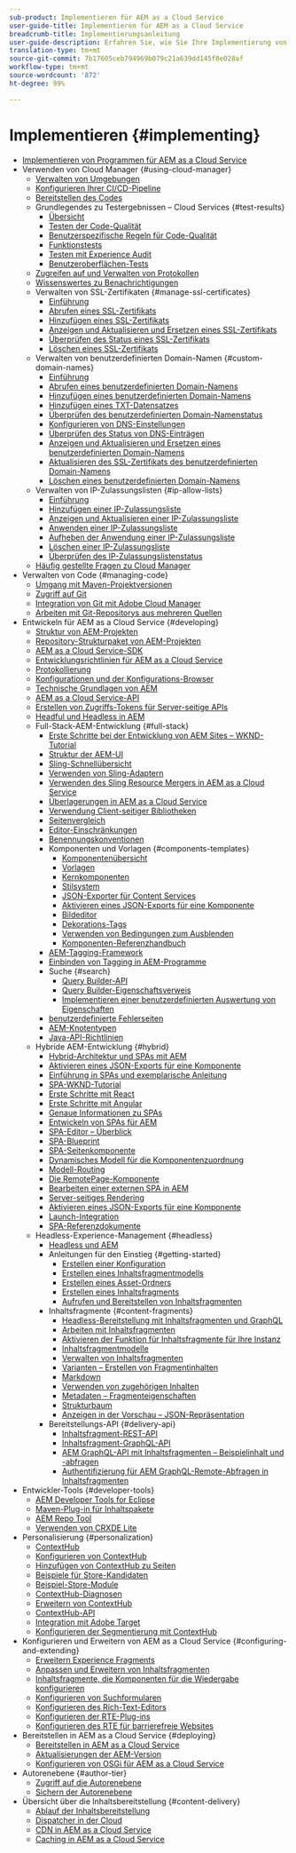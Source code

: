 ```yaml
---
sub-product: Implementieren für AEM as a Cloud Service
user-guide-title: Implementieren für AEM as a Cloud Service
breadcrumb-title: Implementierungsanleitung
user-guide-description: Erfahren Sie, wie Sie Ihre Implementierung von Experience Manager as a Cloud Service anpassen können, einschließlich Themen zu Implementierung und Entwicklung.
translation-type: tm+mt
source-git-commit: 7b17605ceb794969b079c21a639dd145f8e028af
workflow-type: tm+mt
source-wordcount: '872'
ht-degree: 99%

---
```



# Implementieren {#implementing}

+ [Implementieren von Programmen für AEM as a Cloud Service](/help/implementing/home.md)
+ Verwenden von Cloud Manager {#using-cloud-manager}
   + [Verwalten von Umgebungen](cloud-manager/manage-environments.md)
   + [Konfigurieren Ihrer CI/CD-Pipeline](cloud-manager/configure-pipeline.md)
   + [Bereitstellen des Codes](cloud-manager/deploy-code.md)
   + Grundlegendes zu Testergebnissen – Cloud Services {#test-results}
      + [Übersicht](/help/implementing/cloud-manager/overview-test-results.md)
      + [Testen der Code-Qualität](/help/implementing/cloud-manager/code-quality-testing.md)
      + [Benutzerspezifische Regeln für Code-Qualität](cloud-manager/custom-code-quality-rules.md)
      + [Funktionstests](/help/implementing/cloud-manager/functional-testing.md)
      + [Testen mit Experience Audit](/help/implementing/cloud-manager/experience-audit-testing.md)
      + [Benutzeroberflächen-Tests](/help/implementing/cloud-manager/ui-testing.md)
   + [Zugreifen auf und Verwalten von Protokollen](cloud-manager/manage-logs.md)
   + [Wissenswertes zu Benachrichtigungen](cloud-manager/notifications.md)
   + Verwalten von SSL-Zertifikaten {#manage-ssl-certificates}
      + [Einführung](/help/implementing/cloud-manager/managing-ssl-certifications/introduction.md)
      + [Abrufen eines SSL-Zertifikats](/help/implementing/cloud-manager/managing-ssl-certifications/get-ssl-certificate.md)
      + [Hinzufügen eines SSL-Zertifikats](/help/implementing/cloud-manager/managing-ssl-certifications/add-ssl-certificate.md)
      + [Anzeigen und Aktualisieren und Ersetzen eines SSL-Zertifikats](/help/implementing/cloud-manager/managing-ssl-certifications/view-update-replace-ssl-certificate.md)
      + [Überprüfen des Status eines SSL-Zertifikats](/help/implementing/cloud-manager/managing-ssl-certifications/check-status-ssl-certificate.md)
      + [Löschen eines SSL-Zertifikats](/help/implementing/cloud-manager/managing-ssl-certifications/delete-ssl-certificate.md)
   + Verwalten von benutzerdefinierten Domain-Namen {#custom-domain-names}
      + [Einführung](/help/implementing/cloud-manager/custom-domain-names/introduction.md)
      + [Abrufen eines benutzerdefinierten Domain-Namens](/help/implementing/cloud-manager/custom-domain-names/get-custom-domain-name.md)
      + [Hinzufügen eines benutzerdefinierten Domain-Namens](/help/implementing/cloud-manager/custom-domain-names/add-custom-domain-name.md)
      + [Hinzufügen eines TXT-Datensatzes](/help/implementing/cloud-manager/custom-domain-names/add-text-record.md)
      + [Überprüfen des benutzerdefinierten Domain-Namenstatus](/help/implementing/cloud-manager/custom-domain-names/check-domain-name-status.md)
      + [Konfigurieren von DNS-Einstellungen](/help/implementing/cloud-manager/custom-domain-names/configure-dns-settings.md)
      + [Überprüfen des Status von DNS-Einträgen](/help/implementing/cloud-manager/custom-domain-names/check-dns-record-status.md)
      + [Anzeigen und Aktualisieren und Ersetzen eines benutzerdefinierten Domain-Namens](/help/implementing/cloud-manager/custom-domain-names/view-update-replace-custom-domain-name.md)
      + [Aktualisieren des SSL-Zertifikats des benutzerdefinierten Domain-Namens](/help/implementing/cloud-manager/custom-domain-names/update-cdn-ssl-certificate.md)
      + [Löschen eines benutzerdefinierten Domain-Namens](/help/implementing/cloud-manager/custom-domain-names/delete-custom-domain-name.md)
   + Verwalten von IP-Zulassungslisten {#ip-allow-lists}
      + [Einführung](/help/implementing/cloud-manager/ip-allow-lists/introduction.md)
      + [Hinzufügen einer IP-Zulassungsliste](/help/implementing/cloud-manager/ip-allow-lists/add-ip-allow-lists.md)
      + [Anzeigen und Aktualisieren einer IP-Zulassungsliste](/help/implementing/cloud-manager/ip-allow-lists/view-update-ip-allow-list.md)
      + [Anwenden einer IP-Zulassungsliste](/help/implementing/cloud-manager/ip-allow-lists/apply-allow-list.md)
      + [Aufheben der Anwendung einer IP-Zulassungsliste](/help/implementing/cloud-manager/ip-allow-lists/unapply-ip-allow-list.md)
      + [Löschen einer IP-Zulassungsliste](/help/implementing/cloud-manager/ip-allow-lists/delete-ip-allow-list.md)
      + [Überprüfen des IP-Zulassungslistenstatus](/help/implementing/cloud-manager/ip-allow-lists/check-ip-allow-list-status.md)
   + [Häufig gestellte Fragen zu Cloud Manager](/help/implementing/cloud-manager/cloud-manager-cs-faqs.md)
+ Verwalten von Code {#managing-code}
   + [Umgang mit Maven-Projektversionen](cloud-manager/project-version-handling.md)
   + [Zugriff auf Git](cloud-manager/accessing-git.md)
   + [Integration von Git mit Adobe Cloud Manager](cloud-manager/integrating-with-git.md)
   + [Arbeiten mit Git-Repositorys aus mehreren Quellen](/help/implementing/cloud-manager/working-with-multiple-source-git-repositories.md)
+ Entwickeln für AEM as a Cloud Service {#developing}
   + [Struktur von AEM-Projekten](developing/introduction/aem-project-content-package-structure.md)
   + [Repository-Strukturpaket von AEM-Projekten](developing/introduction/repository-structure-package.md)
   + [AEM as a Cloud Service-SDK](developing/introduction/aem-as-a-cloud-service-sdk.md)
   + [Entwicklungsrichtlinien für AEM as a Cloud Service](developing/introduction/development-guidelines.md)
   + [Protokollierung](developing/introduction/logging.md)
   + [Konfigurationen und der Konfigurations-Browser](developing/introduction/configurations.md)
   + [Technische Grundlagen von AEM](/help/implementing/developing/introduction/aem-technologies.md)
   + [AEM as a Cloud Service-API](https://docs.adobe.com/content/help/en/experience-manager-cloud-service/implementing/developing/ref/javadoc/index.html)
   + [Erstellen von Zugriffs-Tokens für Server-seitige APIs](developing/introduction/generating-access-tokens-for-server-side-apis.md)
   + [Headful und Headless in AEM](developing/headful-headless.md)
   + Full-Stack-AEM-Entwicklung {#full-stack}
      + [Erste Schritte bei der Entwicklung von AEM Sites – WKND-Tutorial](developing/introduction/develop-wknd-tutorial.md)
      + [Struktur der AEM-UI](developing/introduction/ui-structure.md)
      + [Sling-Schnellübersicht](developing/introduction/sling-cheatsheet.md)
      + [Verwenden von Sling-Adaptern](developing/introduction/sling-adapters.md)
      + [Verwenden des Sling Resource Mergers in AEM as a Cloud Service](developing/introduction/sling-resource-merger.md)
      + [Überlagerungen in AEM as a Cloud Service](developing/introduction/overlays.md)
      + [Verwendung Client-seitiger Bibliotheken](developing/introduction/clientlibs.md)
      + [Seitenvergleich](/help/implementing/developing/introduction/page-diff.md)
      + [Editor-Einschränkungen](/help/implementing/developing/introduction/editor-limitations.md)
      + [Benennungskonventionen](/help/implementing/developing/introduction/naming-conventions.md)
      + Komponenten und Vorlagen {#components-templates}
         + [Komponentenübersicht](developing/components/overview.md)
         + [Vorlagen](developing/components/templates.md)
         + [Kernkomponenten](https://docs.adobe.com/content/help/de-DE/experience-manager-core-components/using/introduction.html)
         + [Stilsystem](https://experienceleague.adobe.com/docs/experience-manager-cloud-service/sites/authoring/features/style-system.html?lang=de)
         + [JSON-Exporter für Content Services](developing/components/json-exporter.md)
         + [Aktivieren eines JSON-Exports für eine Komponente](developing/components/enabling-json-exporter.md)
         + [Bildeditor](developing/components/image-editor.md)
         + [Dekorations-Tags](developing/components/decoration-tag.md)
         + [Verwenden von Bedingungen zum Ausblenden](developing/components/hide-conditions.md)
         + [Komponenten-Referenzhandbuch](developing/components/reference.md)
      + [AEM-Tagging-Framework](/help/implementing/developing/introduction/tagging-framework.md)
      + [Einbinden von Tagging in AEM-Programme](/help/implementing/developing/introduction/tagging-applications.md)
      + Suche {#search}
         + [Query Builder-API](/help/implementing/developing/introduction/query-builder-api.md)
         + [Query Builder-Eigenschaftsverweis](/help/implementing/developing/introduction/query-builder-predicates.md)
         + [Implementieren einer benutzerdefinierten Auswertung von Eigenschaften](/help/implementing/developing/introduction/query-builder-custom-predicate.md)
      + [benutzerdefinierte Fehlerseiten](/help/implementing/developing/introduction/custom-error-page.md)
      + [AEM-Knotentypen](/help/implementing/developing/introduction/node-types.md)
      + [Java-API-Richtlinien](/help/implementing/developing/introduction/java-api-guidelines.md)
   + Hybride AEM-Entwicklung {#hybrid}
      + [Hybrid-Architektur und SPAs mit AEM](https://www.adobe.com/content/dam/www/us/en/marketing/experience-manager-sites/headless-content-management-system/pdfs/aem-hybrid-architecture-wp-1-18-19.pdf)
      + [Aktivieren eines JSON-Exports für eine Komponente](https://experienceleague.adobe.com/docs/experience-manager-cloud-service/implementing/developing/full-stack/components-templates/enabling-json-exporter.html?lang=de)
      + [Einführung in SPAs und exemplarische Anleitung](developing/hybrid/introduction.md)
      + [SPA-WKND-Tutorial](developing/hybrid/wknd-tutorial.md)
      + [Erste Schritte mit React](developing/hybrid/getting-started-react.md)
      + [Erste Schritte mit Angular](developing/hybrid/getting-started-angular.md)
      + [Genaue Informationen zu SPAs](developing/hybrid/deep-dives.md)
      + [Entwickeln von SPAs für AEM](developing/hybrid/developing.md)
      + [SPA-Editor – Überblick](developing/hybrid/editor-overview.md)
      + [SPA-Blueprint](developing/hybrid/blueprint.md)
      + [SPA-Seitenkomponente](developing/hybrid/page-component.md)
      + [Dynamisches Modell für die Komponentenzuordnung](developing/hybrid/model-to-component-mapping.md)
      + [Modell-Routing](developing/hybrid/routing.md)
      + [Die RemotePage-Komponente](developing/hybrid/remote-page.md)
      + [Bearbeiten einer externen SPA in AEM](developing/hybrid/editing-external-spa.md)
      + [Server-seitiges Rendering](developing/hybrid/ssr.md)
      + [Aktivieren eines JSON-Exports für eine Komponente](https://experienceleague.adobe.com/docs/experience-manager-cloud-service/implementing/developing/full-stack/components-templates/enabling-json-exporter.html)
      + [Launch-Integration](developing/hybrid/launch-integration.md)
      + [SPA-Referenzdokumente](developing/hybrid/reference-materials.md)
   + Headless-Experience-Management {#headless}
      + [Headless und AEM](developing/headless/introduction.md)
      + Anleitungen für den Einstieg {#getting-started}
         + [Erstellen einer Konfiguration](developing/headless/getting-started/create-configuration.md)
         + [Erstellen eines Inhaltsfragmentmodells](developing/headless/getting-started/create-content-model.md)
         + [Erstellen eines Asset-Ordners](developing/headless/getting-started/create-assets-folder.md)
         + [Erstellen eines Inhaltsfragments](developing/headless/getting-started/create-content-fragment.md)
         + [Aufrufen und Bereitstellen von Inhaltsfragmenten](developing/headless/getting-started/create-api-request.md)
      + Inhaltsfragmente {#content-fragments}
         + [Headless-Bereitstellung mit Inhaltsfragmenten und GraphQL](https://experienceleague.adobe.com/docs/experience-manager-cloud-service/assets/content-fragments/content-fragments-graphql.html?lang=de)
         + [Arbeiten mit Inhaltsfragmenten](https://experienceleague.adobe.com/docs/experience-manager-cloud-service/assets/content-fragments/content-fragments.html?lang=de)
         + [Aktivieren der Funktion für Inhaltsfragmente für Ihre Instanz](https://experienceleague.adobe.com/docs/experience-manager-cloud-service/assets/content-fragments/content-fragments-configuration-browser.html?lang=de)
         + [Inhaltsfragmentmodelle](https://experienceleague.adobe.com/docs/experience-manager-cloud-service/assets/content-fragments/content-fragments-models.html?lang=de)
         + [Verwalten von Inhaltsfragmenten](https://experienceleague.adobe.com/docs/experience-manager-cloud-service/assets/content-fragments/content-fragments-managing.html?lang=de)
         + [Varianten – Erstellen von Fragmentinhalten](https://experienceleague.adobe.com/docs/experience-manager-cloud-service/assets/content-fragments/content-fragments-variations.html?lang=de)
         + [Markdown](https://experienceleague.adobe.com/docs/experience-manager-cloud-service/assets/content-fragments/content-fragments-markdown.html?lang=de)
         + [Verwenden von zugehörigen Inhalten ](https://experienceleague.adobe.com/docs/experience-manager-cloud-service/assets/content-fragments/content-fragments-assoc-content.html?lang=de)
         + [Metadaten – Fragmenteigenschaften](https://experienceleague.adobe.com/docs/experience-manager-cloud-service/assets/content-fragments/content-fragments-metadata.html?lang=de)
         + [Strukturbaum](https://experienceleague.adobe.com/docs/experience-manager-cloud-service/assets/content-fragments/content-fragments-structure-tree.html?lang=de)
         + [Anzeigen in der Vorschau – JSON-Repräsentation](https://experienceleague.adobe.com/docs/experience-manager-cloud-service/assets/content-fragments/content-fragments-json-preview.html?lang=de)
      + Bereitstellungs-API {#delivery-api}
         + [Inhaltsfragment-REST-API](https://experienceleague.adobe.com/docs/experience-manager-cloud-service/assets/admin/assets-api-content-fragments.html?lang=de)
         + [Inhaltsfragment-GraphQL-API](https://experienceleague.adobe.com/docs/experience-manager-cloud-service/assets/admin/graphql-api-content-fragments.html?lang=de)
         + [AEM GraphQL-API mit Inhaltsfragmenten – Beispielinhalt und -abfragen](https://experienceleague.adobe.com/docs/experience-manager-cloud-service/assets/admin/content-fragments-graphql-samples.html?lang=de)
         + [Authentifizierung für AEM GraphQL-Remote-Abfragen in Inhaltsfragmenten](https://experienceleague.adobe.com/docs/experience-manager-cloud-service/assets/admin/graphql-authentication-content-fragments.html?lang=de)
+ Entwickler-Tools {#developer-tools}
   + [AEM Developer Tools for Eclipse](/help/implementing/developing/tools/eclipse.md)
   + [Maven-Plug-in für Inhaltspakete](/help/implementing/developing/tools/maven-plugin.md)
   + [AEM Repo Tool](/help/implementing/developing/tools/repo-tool.md)
   + [Verwenden von CRXDE Lite ](/help/implementing/developing/tools/crxde.md)
+ Personalisierung  {#personalization}
   + [ContextHub](developing/personalization/contexthub.md)
   + [Konfigurieren von ContextHub](developing/personalization/configuring-contexthub.md)
   + [Hinzufügen von ContextHub zu Seiten](developing/personalization/adding-contexthub.md)
   + [Beispiele für Store-Kandidaten](developing/personalization/sample-stores.md)
   + [Beispiel-Store-Module](developing/personalization/sample-modules.md)
   + [ContextHub-Diagnosen](developing/personalization/contexthub-diagnostics.md)
   + [Erweitern von ContextHub](developing/personalization/extending-contexthub.md)
   + [ContextHub-API](developing/personalization/contexthub-api.md)
   + [Integration mit Adobe Target](/help/sites-cloud/integrating/adobe-target.md)
   + [Konfigurieren der Segmentierung mit ContextHub](https://experienceleague.adobe.com/docs/experience-manager-cloud-service/sites/authoring/personalization/contexthub-segmentation.html?lang=de)
+ Konfigurieren und Erweitern von AEM as a Cloud Service {#configuring-and-extending}
   + [Erweitern Experience Fragments](developing/extending/experience-fragments.md)
   + [Anpassen und Erweitern von Inhaltsfragmenten](developing/extending/content-fragments-customizing.md)
   + [Inhaltsfragmente, die Komponenten für die Wiedergabe konfigurieren](developing/extending/content-fragments-configuring-components-rendering.md)
   + [Konfigurieren von Suchformularen](developing/extending/search-forms.md)
   + [Konfigurieren des Rich-Text-Editors](/help/implementing/developing/extending/rich-text-editor.md)
   + [Konfigurieren der RTE-Plug-ins](/help/implementing/developing/extending/configure-rich-text-editor-plug-ins.md)
   + [Konfigurieren des RTE für barrierefreie Websites](/help/implementing/developing/extending/rte-accessible-content.md)
+ Bereitstellen in AEM as a Cloud Service {#deploying}
   + [Bereitstellen in AEM as a Cloud Service](deploying/overview.md)
   + [Aktualisierungen der AEM-Version](deploying/aem-version-updates.md)
   + [Konfigurieren von OSGi für AEM as a Cloud Service](deploying/configuring-osgi.md)
+ Autorenebene {#author-tier}
   + [Zugriff auf die Autorenebene](/help/implementing/author-tier/accessing-the-author-tier.md)
   + [Sichern der Autorenebene](/help/implementing/author-tier/securing-the-author-tier.md)
+ Übersicht über die Inhaltsbereitstellung {#content-delivery}
   + [Ablauf der Inhaltsbereitstellung](dispatcher/overview.md)
   + [Dispatcher in der Cloud](dispatcher/disp-overview.md)
   + [CDN in AEM as a Cloud Service](dispatcher/cdn.md)
   + [Caching in AEM as a Cloud Service](dispatcher/caching.md)
